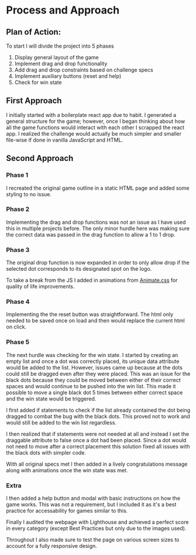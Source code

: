 # Process and Approach

## Plan of Action:
To start I will divide the project into 5 phases

1. Display general layout of the game
2. Implement drag and drop functionality
3. Add drag and drop constraints based on challenge specs
4. Implement auxiliary buttons (reset and help)
5. Check for win state

## First Approach
I initially started with a boilerplate react app due to habit. I generated a general structure for the game; however, once I began thinking about how all the game functions would interact with each other I scrapped the react app. I realized the challenge would actually be much simpler and smaller file-wise if done in vanilla JavaScript and HTML. 

## Second Approach
### Phase 1
I recreated the original game outline in a static HTML page and added some styling to no issue.

### Phase 2
Implementing the drag and drop functions was not an issue as I have used this in multiple projects before. The only minor hurdle here was making sure the correct data was passed in the drag function to allow a 1 to 1 drop.

### Phase 3
The original drop function is now expanded in order to only allow drop if the selected dot corresponds to its designated spot on the logo.

To take a break from the JS I added in animations from [Animate.css](https://animate.style/) for quality of life improvements. 

### Phase 4
Implementing the the reset button was straightforward. The html only needed to be saved once on load and then would replace the current html on click.

### Phase 5
The next hurdle was checking for the win state. I started by creating an empty list and once a dot was correctly placed, its unique data attribute would be added to the list. However, issues came up because at the dots could still be dragged even after they were placed. This was an issue for the black dots because they could be moved between either of their correct spaces and would continue to be pushed into the win list. This made it possible to move a single black dot 5 times between either correct space and the win state would be triggered. 

I first added if statements to check if the list already contained the dot being dragged to combat the bug with the black dots. This proved not to work and would still be added to the win list regardless. 

I then realized that if statements were not needed at all and instead I set the draggable attribute to false once a dot had been placed. Since a dot would not need to move after a correct placement this solution fixed all issues with the black dots with simpler code.

With all original specs met I then added in a lively congratulations message along with animations once the win state was met.

### Extra
I then added a help button and modal with basic instructions on how the game works. This was not a requirement, but I included it as it's a best practice for accessability for games similar to this.

Finally I audited the webpage with Lighthouse and achieved a perfect score in every category (except Best Practices but only due to the images used).

Throughout I also made sure to test the page on various screen sizes to account for a fully responsive design.